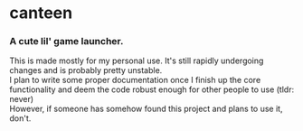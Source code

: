 # canteen
### A cute lil' game launcher.
This is made mostly for my personal use. It's still rapidly undergoing changes and is probably pretty unstable.  
I plan to write some proper documentation once I finish up the core functionality and deem the code robust enough for other people to use (tldr: never)  
However, if someone has somehow found this project and plans to use it, don't. 
